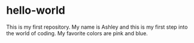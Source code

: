 # hello-world
This is my first repository. 
My name is Ashley and this is my first step into the world of coding. 
My favorite colors are pink and blue. 
